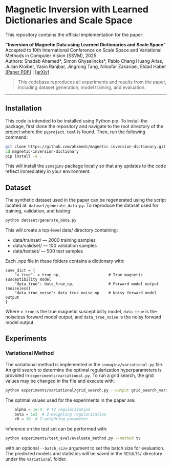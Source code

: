 # Magnetic Inversion with Learned Dictionaries and Scale Space

This repository contains the official implementation for the paper:

**"Inversion of Magnetic Data using Learned Dictionaries and Scale Space"**  
Accepted to 10th International Conference on Scale Space and Variational Methods in Computer Vision (SSVM), 2025  
Authors: Shadab Ahamed*, Simon Ghyselincks*, Pablo Chang Huang Arias, Julian Kloiber, Yasin Ranjbar, Jingrong Tang, Niloufar Zakariaei, Eldad Haber  
[[Paper PDF]](./paper/MagneticInversionPaper.pdf) | [[arXiv]](https://arxiv.org/abs/2502.05451) 

> This codebase reproduces all experiments and results from the paper, including dataset generation, model training, and evaluation.

---

## Installation

This code is intended to be installed using Python pip. To install the package, first clone the repository and navigate to the root directory of the project where the `pyproject.toml` is found. Then, run the following command:

```bash
git clone https://github.com/ahxmeds/magnetic-inversion-dictionary.git
cd magnetic-inversion-dictionary
pip install -e .
```

This will install the `ssmaginv` package locally so that any updates to the code reflect immediately in your environment.

## Dataset

The synthetic dataset used in the paper can be regenerated using the script located at: `dataset/generate_data.py`. To reproduce the dataset used for training, validation, and testing:

```bash
python dataset/generate_data.py
```

This will create a top-level data/ directory containing:

- data/trainset/ — 2000 training samples
- data/validset/ — 100 validation samples
- data/testset/ — 500 test samples

Each .npz file in these folders contains a dictionary with:

```
save_dict = {
    "x_true": x_true_np,                     # True magnetic susceptibility model
    "data_true": data_true_np,               # Forward model output (noiseless)
    "data_true_noise": data_true_noise_np    # Noisy forward model output
}
```

Where `x_true` is the true magnetic susceptibility model, `data_true` is the noiseless forward model output, and `data_true_noise` is the noisy forward model output.

## Experiments

### Variational Method
The variational method is implemented in the `ssmaginv/variational.py` file. An grid search to determine the optimal regularization hyperparameters is provided in `experiments/variational.py`. To run a grid search, the grid values may be changed in the file and execute with:

```bash
python experiments/variational/grid_search.py --output grid_search_variational.csv
```

The optimal values used for the experiments in the paper are:

```python
    alpha = 1e-4  # TV regularization
    beta = 1e3  # Z-weighting regularization
    z0 = 10  # Z-weighting parameter
```

Inference on the test set can be performed with:

```bash
python experiments/test_eval/evaluate_method.py --method tv
```
with an optional `--batch_size` argument to set the batch size for evaluation. The predicted models and statistics will be saved in the `RESULTS/` directory under the `Variational` folder.